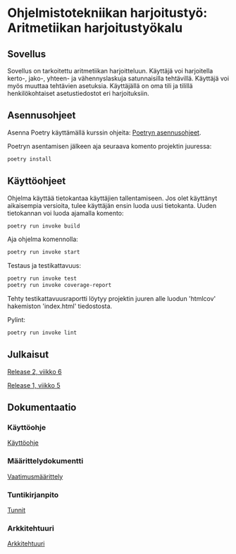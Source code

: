 # Ohjelmistotekniikan harjoitustyö: Aritmetiikan harjoitustyökalu
## Sovellus
Sovellus on tarkoitettu aritmetiikan harjoitteluun. Käyttäjä voi harjoitella kerto-, jako-, yhteen- ja vähennyslaskuja satunnaisilla tehtävillä. Käyttäjä voi myös muuttaa tehtävien asetuksia. Käyttäjällä on oma tili ja tilillä henkilökohtaiset asetustiedostot eri harjoituksiin.

## Asennusohjeet

Asenna Poetry käyttämällä kurssin ohjeita: [Poetryn asennusohjeet](https://ohjelmistotekniikka-hy.github.io/python/poetry).

Poetryn asentamisen jälkeen aja seuraava komento projektin juuressa:
```bash
poetry install
```

## Käyttöohjeet

Ohjelma käyttää tietokantaa käyttäjien tallentamiseen. Jos olet käyttänyt aikaisempia versioita, tulee käyttäjän ensin luoda uusi tietokanta. Uuden tietokannan voi  luoda ajamalla komento:
```bash
poetry run invoke build
```

Aja ohjelma komennolla:
```bash
poetry run invoke start
``` 

Testaus ja testikattavuus:
```bash
poetry run invoke test
poetry run invoke coverage-report
```

Tehty testikattavuusraportti löytyy projektin juuren alle luodun 'htmlcov' hakemiston 'index.html' tiedostosta.

Pylint:
```bash
poetry run invoke lint
```

## Julkaisut

[Release 2, viikko 6](https://github.com/rtammisalo/ot-harjoitustyo/releases/tag/viikko6)

[Release 1, viikko 5](https://github.com/rtammisalo/ot-harjoitustyo/releases/tag/viikko5)

## Dokumentaatio

### Käyttöohje
[Käyttöohje](dokumentaatio/kayttoohje.md)

### Määrittelydokumentti
[Vaatimusmäärittely](https://github.com/rtammisalo/ot-harjoitustyo/blob/master/dokumentaatio/vaatimusmaarittely.md)

### Tuntikirjanpito
[Tunnit](https://github.com/rtammisalo/ot-harjoitustyo/blob/master/dokumentaatio/tunnit.md)

### Arkkitehtuuri
[Arkkitehtuuri](dokumentaatio/arkkitehtuuri.md)
